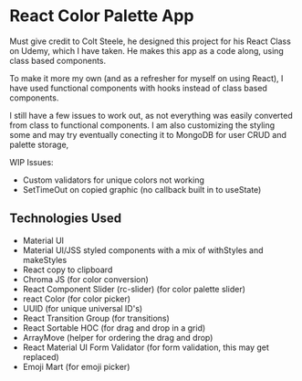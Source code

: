 # React Color Palette App

Must give credit to Colt Steele, he designed this project for his React Class on Udemy, which I have taken.  He makes this app as a code along, using class based components.

To make it more my own (and as a refresher for myself on using React), I have used functional components with hooks instead of class based components.  

I still have a few issues to work out, as not everything was easily converted from class to functional components.  I am also customizing the styling some and may try eventually conecting it to MongoDB for user CRUD and palette storage,

WIP Issues:

- Custom validators for unique colors not working
- SetTimeOut on copied graphic (no callback built in to useState)

## Technologies Used

- Material UI
- Material UI/JSS styled components with a mix of withStyles and makeStyles
- React copy to clipboard
- Chroma JS (for color conversion)
- React Component Slider (rc-slider) (for color palette slider)
- react Color (for color picker)
- UUID (for unique universal ID's)
- React Transition Group (for transitions)
- React Sortable HOC (for drag and drop in a grid)
- ArrayMove (helper for ordering the drag and drop)
- React Material UI Form Validator (for form validation, this may get replaced)
- Emoji Mart (for emoji picker)
